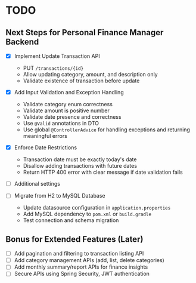 # TODO

## Next Steps for Personal Finance Manager Backend

- [X] Implement Update Transaction API
    - PUT `/transactions/{id}`
    - Allow updating category, amount, and description only
    - Validate existence of transaction before update

- [X] Add Input Validation and Exception Handling
    - Validate category enum correctness
    - Validate amount is positive number
    - Validate date presence and correctness
    - Use `@Valid` annotations in DTO
    - Use global `@ControllerAdvice` for handling exceptions and returning meaningful errors

- [X] Enforce Date Restrictions
    - Transaction date must be exactly today's date
    - Disallow adding transactions with future dates
    - Return HTTP 400 error with clear message if date validation fails

- [ ] Additional settings

- [ ] Migrate from H2 to MySQL Database
    - Update datasource configuration in `application.properties`
    - Add MySQL dependency to `pom.xml` or `build.gradle`
    - Test connection and schema migration

## Bonus for Extended Features (Later)

- [ ] Add pagination and filtering to transaction listing API
- [ ] Add category management APIs (add, list, delete categories)
- [ ] Add monthly summary/report APIs for finance insights
- [ ] Secure APIs using Spring Security, JWT authentication
